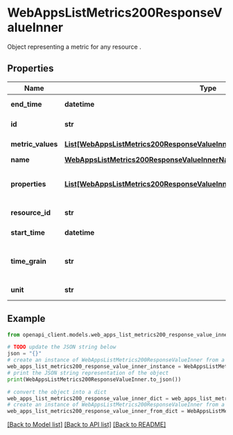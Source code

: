 # WebAppsListMetrics200ResponseValueInner

Object representing a metric for any resource .

## Properties

Name | Type | Description | Notes
------------ | ------------- | ------------- | -------------
**end_time** | **datetime** | Metric end time. | [optional] [readonly] 
**id** | **str** | Resource Id. | [optional] [readonly] 
**metric_values** | [**List[WebAppsListMetrics200ResponseValueInnerMetricValuesInner]**](WebAppsListMetrics200ResponseValueInnerMetricValuesInner.md) | Metric values. | [optional] [readonly] 
**name** | [**WebAppsListMetrics200ResponseValueInnerName**](WebAppsListMetrics200ResponseValueInnerName.md) |  | [optional] 
**properties** | [**List[WebAppsListMetrics200ResponseValueInnerMetricValuesInnerPropertiesInner]**](WebAppsListMetrics200ResponseValueInnerMetricValuesInnerPropertiesInner.md) | Resource metric properties collection. | [optional] [readonly] 
**resource_id** | **str** | Metric resource Id. | [optional] [readonly] 
**start_time** | **datetime** | Metric start time. | [optional] [readonly] 
**time_grain** | **str** | Metric granularity. E.g PT1H, PT5M, P1D | [optional] [readonly] 
**unit** | **str** | Metric unit. | [optional] [readonly] 

## Example

```python
from openapi_client.models.web_apps_list_metrics200_response_value_inner import WebAppsListMetrics200ResponseValueInner

# TODO update the JSON string below
json = "{}"
# create an instance of WebAppsListMetrics200ResponseValueInner from a JSON string
web_apps_list_metrics200_response_value_inner_instance = WebAppsListMetrics200ResponseValueInner.from_json(json)
# print the JSON string representation of the object
print(WebAppsListMetrics200ResponseValueInner.to_json())

# convert the object into a dict
web_apps_list_metrics200_response_value_inner_dict = web_apps_list_metrics200_response_value_inner_instance.to_dict()
# create an instance of WebAppsListMetrics200ResponseValueInner from a dict
web_apps_list_metrics200_response_value_inner_from_dict = WebAppsListMetrics200ResponseValueInner.from_dict(web_apps_list_metrics200_response_value_inner_dict)
```
[[Back to Model list]](../README.md#documentation-for-models) [[Back to API list]](../README.md#documentation-for-api-endpoints) [[Back to README]](../README.md)



